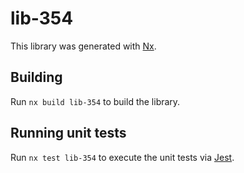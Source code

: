 # lib-354

This library was generated with [Nx](https://nx.dev).

## Building

Run `nx build lib-354` to build the library.

## Running unit tests

Run `nx test lib-354` to execute the unit tests via [Jest](https://jestjs.io).
